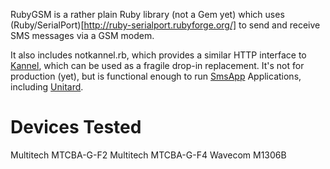 RubyGSM is a rather plain Ruby library (not a Gem yet) which uses
(Ruby/SerialPort)[http://ruby-serialport.rubyforge.org/] to send
and receive SMS messages via a GSM modem.

It also includes notkannel.rb, which provides a similar HTTP interface
to [Kannel](http://kannel.org), which can be used as a fragile drop-in
replacement. It's not for production (yet), but is functional enough to
run [SmsApp](http://githib.com/adammck/smsapp) Applications, including
[Unitard](http://github.com/adammck/unitard).


Devices Tested
==============

Multitech MTCBA-G-F2
Multitech MTCBA-G-F4
Wavecom M1306B
